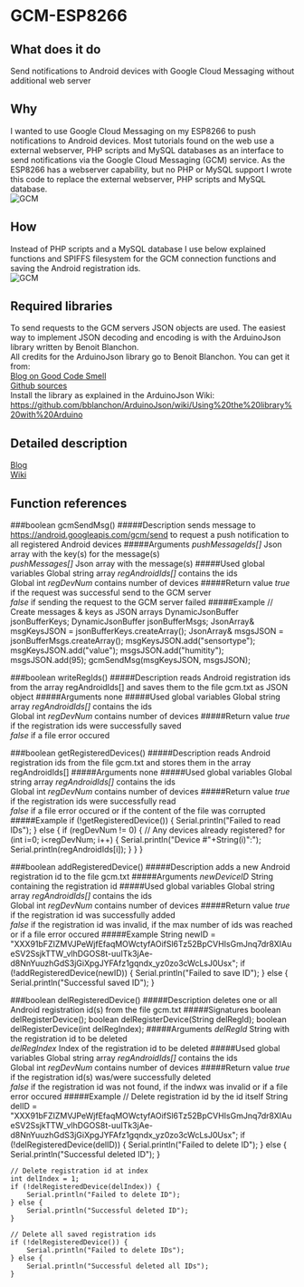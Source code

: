 # GCM-ESP8266

## What does it do
Send notifications to Android devices with Google Cloud Messaging without additional web server<br />

## Why
I wanted to use Google Cloud Messaging on my ESP8266 to push notifications to Android devices. Most tutorials found on the web use a external webserver, PHP scripts and MySQL databases as an interface to send notifications via the Google Cloud Messaging (GCM) service. As the ESP8266 has a webserver capability, but no PHP or MySQL support I wrote this code to replace the external webserver, PHP scripts and MySQL database.<br />
![GCM](http://desire.giesecke.tk/wp-content/uploads/PushNoteServer-300x225.png)

## How
Instead of PHP scripts and a MySQL database I use below explained functions and SPIFFS filesystem for the GCM connection functions and saving the Android registration ids.<br />
![GCM](http://desire.giesecke.tk/wp-content/uploads/PushNoteESP-300x225.png)

## Required libraries
To send requests to the GCM servers JSON objects are used. The easiest way to implement JSON decoding and encoding is with the ArduinoJson library written by Benoit Blanchon.<br />
All credits for the ArduinoJson library go to Benoit Blanchon. You can get it from:<br />
[Blog on Good Code Smell](http://blog.benoitblanchon.fr/arduino-json-v5-0/)<br />
[Github sources](https://github.com/bblanchon/ArduinoJson)<br />
Install the library as explained in the ArduinoJson Wiki: https://github.com/bblanchon/ArduinoJson/wiki/Using%20the%20library%20with%20Arduino<br />

## Detailed description
[Blog](http://desire.giesecke.tk/esp8266-google-cloud-messaging-without-external-server/)<br />
[Wiki](https://github.com/beegee-tokyo/GCM-ESP8266/wiki)<br />

## Function references
###boolean gcmSendMsg()
#####Description
sends message to https://android.googleapis.com/gcm/send to	request a push notification to all registered Android devices
#####Arguments
_pushMessageIds[]_ Json array with the key(s) for the message(s)<br />
_pushMessages[]_ Json array with the message(s)
#####Used global variables
Global string array *regAndroidIds[]* contains the ids<br />
Global int *regDevNum* contains number of devices
#####Return value
_true_ if the request was successful send to the GCM server<br />
_false_ if sending the request to the GCM server failed
#####Example
		// Create messages & keys as JSON arrays
		DynamicJsonBuffer jsonBufferKeys;
		DynamicJsonBuffer jsonBufferMsgs;
		JsonArray& msgKeysJSON = jsonBufferKeys.createArray();
		JsonArray& msgsJSON = jsonBufferMsgs.createArray();
		msgKeysJSON.add("sensortype");
		msgKeysJSON.add("value");
		msgsJSON.add("humitity");
		msgsJSON.add(95);
		gcmSendMsg(msgKeysJSON, msgsJSON);

###boolean writeRegIds()
#####Description
reads Android registration ids from the array regAndroidIds[] and saves them to the file gcm.txt as JSON object
#####Arguments
none
#####Used global variables
Global string array *regAndroidIds[]* contains the ids<br />
Global int *regDevNum* contains number of devices
#####Return value
_true_ if the registration ids were successfully saved<br />
_false_ if a file error occured

###boolean getRegisteredDevices()
#####Description
reads Android registration ids from the file gcm.txt and stores them in the array regAndroidIds[]
#####Arguments
none
#####Used global variables
Global string array *regAndroidIds[]* contains the ids<br />
Global int *regDevNum* contains number of devices
#####Return value
_true_ if the registration ids were successfully read<br />
_false_ if a file error occured or if the content of the file was corrupted
#####Example
    if (!getRegisteredDevice()) {
        Serial.println("Failed to read IDs");
    } else {
        if (regDevNum != 0) { // Any devices already registered?
            for (int i=0; i<regDevNum; i++) {
                Serial.println("Device #"+String(i)":");
                Serial.println(regAndroidIds[i]);
            }
        }
    }

###boolean addRegisteredDevice()
#####Description
adds a new Android registration id to the file gcm.txt
#####Arguments
_newDeviceID_ String containing the registration id
#####Used global variables
Global string array *regAndroidIds[]* contains the ids<br />
Global int *regDevNum* contains number of devices
#####Return value
_true_ if the registration id was successfully added<br />
_false_ if the registration id was invalid, if the max number of ids was reached or if a file error occured
#####Example
    String newID = "XXX91bFZIZMVJPeWjfEfaqMOWctyfAOifSl6Tz52BpCVHIsGmJnq7dr8XIAueSV2SsjkTTW_vlhDGOS8t-uuITk3jAe-d8NnYuuzhGdS3jGiXpgJYFAfz1gqndx_yz0zo3cWcLsJ0Usx";
    if (!addRegisteredDevice(newID)) {
        Serial.println("Failed to save ID");
    } else {
        Serial.println("Successful saved ID");
    }

###boolean delRegisteredDevice()
#####Description
deletes one or all Android registration id(s) from the file gcm.txt
#####Signatures
    boolean delRegisterDevice();
    boolean delRegisterDevice(String delRegId);
    boolean delRegisterDevice(int delRegIndex);
#####Arguments
_delRegId_ String with the registration id to be deleted<br />
_delRegIndex_ Index of the registration id to be deleted
#####Used global variables
Global string array *regAndroidIds[]* contains the ids<br />
Global int *regDevNum* contains number of devices
#####Return value
_true_ if the registration id(s) was/were successfully deleted<br />
_false_ if the registration id was not found, if the indwx was invalid or if a file error occured
#####Example
    // Delete registration id by the id itself
    String delID = "XXX91bFZIZMVJPeWjfEfaqMOWctyfAOifSl6Tz52BpCVHIsGmJnq7dr8XIAueSV2SsjkTTW_vlhDGOS8t-uuITk3jAe-d8NnYuuzhGdS3jGiXpgJYFAfz1gqndx_yz0zo3cWcLsJ0Usx";
    if (!delRegisteredDevice(delID)) {
        Serial.println("Failed to delete ID");
    } else {
        Serial.println("Successful deleted ID");
    }

    // Delete registration id at index
    int delIndex = 1;
    if (!delRegisteredDevice(delIndex)) {
        Serial.println("Failed to delete ID");
    } else {
        Serial.println("Successful deleted ID");
    }

    // Delete all saved registration ids
    if (!delRegisteredDevice()) {
        Serial.println("Failed to delete IDs");
    } else {
        Serial.println("Successful deleted all IDs");
    }
